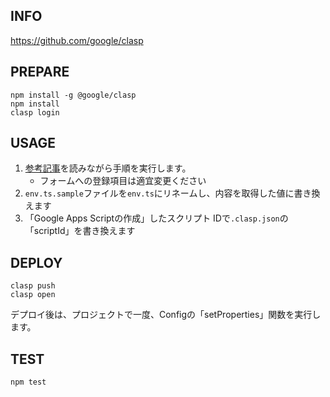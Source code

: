 ## INFO

https://github.com/google/clasp

## PREPARE

```
npm install -g @google/clasp
npm install
clasp login
```

## USAGE



1. [参考記事](https://creators-note.chatwork.com/entry/gas-google-form)を読みながら手順を実行します。
   - フォームへの登録項目は適宜変更ください
1.  `env.ts.sample`ファイルを`env.ts`にリネームし、内容を取得した値に書き換えます
1. 「Google Apps Scriptの作成」したスクリプト IDで`.clasp.json`の「scriptId」を書き換えます

## DEPLOY

```
clasp push
clasp open
```

デプロイ後は、プロジェクトで一度、Configの「setProperties」関数を実行します。

## TEST

```
npm test
```
